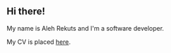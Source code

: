 ## Hi there!

My name is Aleh Rekuts and I'm a software developer.

My CV is placed [here](https://github.com/barmaleus/barmaleus.github.io/blob/master/Aleh_Rekuts-cv.pdf).

